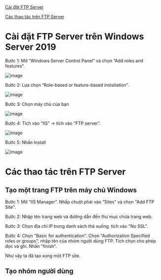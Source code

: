 [Cài đặt FTP Server](#caidat)

[Các thao tác trên FTP Server](#thaotac)

<a name="caidat"></a>
# Cài đặt FTP Server trên Windows Server 2019

Bước 1: Mở “Windows Server Control Panel” và chọn “Add roles and features”.

![image](https://user-images.githubusercontent.com/111716161/193403314-24f109a7-bc92-425f-8da3-167817e2bcb0.png)

Bước 2: Lựa chọn “Role-based or feature-based installation”.

![image](https://user-images.githubusercontent.com/111716161/193403343-c417146e-90e2-4413-ada9-29a66d3f47b0.png)

Bước 3: Chọn máy chủ của bạn

![image](https://user-images.githubusercontent.com/111716161/193403366-dcda4e40-38e3-4fa4-b1c6-b05671f5e5db.png)

Bước 4: Tích vào “IIS” -> tích vào “FTP server”.

![image](https://user-images.githubusercontent.com/111716161/193403380-49a37de2-f3f9-44f1-a6fc-31d3e35e698b.png)

Bước 5: Nhấn Install

![image](https://user-images.githubusercontent.com/111716161/193403422-2e62e1bc-3746-4ad1-9814-3b73accec167.png)

<a name="thaotac"></a>
# Các thao tác trên FTP Server

## Tạo một trang FTP trên máy chủ Windows

Bước 1: Mở “IIS Manager”. Nhấp chuột phải vào “Sites” và chọn "Add FTP Site".

Bước 2: Nhập tên trang web và đường dẫn đến thư mục chứa trang web.

Bước 3: Chọn địa chỉ IP trong danh sách thả xuống, tích vào "No SSL".

Bước 4: Chọn "Basic for authentication". Chọn "Authorization Specified roles or groups", nhập tên của nhóm người dùng FTP. Tích chọn cho phép đọc và ghi. Nhấn "finish".

Như vậy ta đã tạo xong một FTP site. 

## Tạo nhóm người dùng


